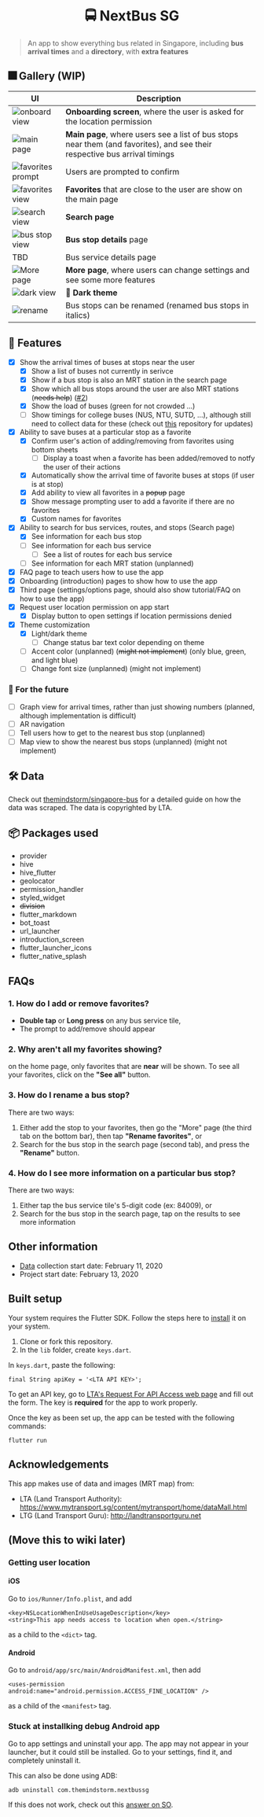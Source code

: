 
<h1 align="center"> 
  🚍 NextBus SG
</h1>

> An app to show everything bus related in Singapore, including **bus arrival times** and a **directory**, with **extra features**

<!-- ![badge](https://img.shields.io/badge/Made%20With-Flutter-blue?style=for-the-badge) -->

## 🎆 Gallery (WIP)

| UI | Description |
| - | - |
| ![onboard view](./readme-images/onboarding.png) | **Onboarding screen**, where the user is asked for the location permission |
| ![main page](./readme-images/main-page.png) | **Main page**, where users see a list of bus stops near them (and favorites), and see their respective bus arrival timings |
| ![favorites prompt](./readme-images/favorites-prompt.png) | Users are prompted to confirm |
| ![favorites view](./readme-images/favorites.png) | **Favorites** that are close to the user are show on the main page |
| ![search view](./readme-images/search.png) | **Search page** |
| ![bus stop view](./readme-images/stop-view.png) | **Bus stop details** page |
| TBD | Bus service details page |
| ![More page](./readme-images/more-page.png) | **More page**, where users can change settings and see some more features |
| ![dark view](./readme-images/dark-showcase.png) | 🌙 **Dark theme** |
| ![rename](./readme-images/rename.png) | Bus stops can be renamed (renamed bus stops in italics) |

## 🚀 Features
- [x] Show the arrival times of buses at stops near the user
  - [x] Show a list of buses not currently in serivce
  - [x] Show if a bus stop is also an MRT station in the search page
  - [x] Show which all bus stops around the user are also MRT stations (~~needs help~~) ([#2](https://github.com/themindstorm/NextBusSG/issues/2))
  - [x] Show the load of buses (green for not crowded ...)
  - [ ] Show timings for college buses (NUS, NTU, SUTD, ...), although still need to collect data for these (check out [this](https://github.com/themindstorm/singapore-bus) repository for updates)
- [x] Ability to save buses at a particular stop as a favorite
  - [x] Confirm user's action of adding/removing from favorites using bottom sheets
    - [ ] Display a toast when a favorite has been added/removed to notfy the user of their actions
  - [x] Automatically show the arrival time of favorite buses at stops (if user is at stop)
  - [x] Add ability to view all favorites in a ~~popup~~ page
  - [x] Show message prompting user to add a favorite if there are no favorites
  - [x] Custom names for favorites
- [x] Ability to search for bus services, routes, and stops (Search page)
  - [x] See information for each bus stop
  - [ ] See information for each bus service
    - [ ] See a list of routes for each bus service
  - [ ] See information for each MRT station (unplanned)
- [x] FAQ page to teach users how to use the app
- [x] Onboarding (introduction) pages to show how to use the app
- [x] Third page (settings/options page, should also show tutorial/FAQ on how to use the app)
- [x] Request user location permission on app start
  - [x] Display button to open settings if location permissions denied
- [x] Theme customization 
  - [x] Light/dark theme
    - [ ] Change status bar text color depending on theme
  - [ ] Accent color (unplanned) (~~might not implement~~) (only blue, green, and light blue)
  - [ ] Change font size (unplanned) (might not implement)

### 🧨 For the future
- [ ] Graph view for arrival times, rather than just showing numbers (planned, although implementation is difficult)
- [ ] AR navigation
- [ ] Tell users how to get to the nearest bus stop (unplanned)
- [ ] Map view to show the nearest bus stops (unplanned) (might not implement)

## 🛠 Data
Check out [themindstorm/singapore-bus](https://github.com/themindstorm/singapore-bus) for a detailed guide on how the data was scraped. The data is copyrighted by LTA.

## 📦 Packages used
- provider
- hive
- hive_flutter
- geolocator
- permission_handler
- styled_widget
- ~~division~~
- flutter_markdown
- bot_toast
- url_launcher
- introduction_screen
- flutter_launcher_icons
- flutter_native_splash

## FAQs
### 1. How do I add or remove favorites?
- **Double tap** or **Long press** on any bus service tile, 
- The prompt to add/remove should appear
### 2. Why aren't all my favorites showing?
on the home page, only favorites that are **near** will be shown. To see all your favorites, click on the **"See all"** button.
### 3. How do I rename a bus stop?
There are two ways:
1. Either add the stop to your favorites, then go the "More" page (the third tab on the bottom bar), then tap **"Rename favorites"**, or
2. Search for the bus stop in the search page (second tab), and press the **"Rename"** button.
### 4. How do I see more information on a particular bus stop?
There are two ways:
1. Either tap the bus service tile's 5-digit code (ex: 84009), or
2. Search for the bus stop in the search page, tap on the results to see more information

## Other information
- [Data](https://github.com/themindstorm/singapore-bus) collection start date: February 11, 2020
- Project start date: February 13, 2020 

## Built setup
Your system requires the Flutter SDK. Follow the steps here to [install](https://flutter.dev/docs/get-started/install) it on your system.

1. Clone or fork this repository.
2. In the `lib` folder, create `keys.dart`.

In `keys.dart`, paste the following:

```
final String apiKey = '<LTA API KEY>';
```

To get an API key, go to [LTA's Request For API Access web page](https://www.mytransport.sg/content/mytransport/home/dataMall/request-for-api.html) and fill out the form. The key is **required** for the app to work properly.

Once the key as been set up, the app can be tested with the following commands:
```
flutter run
```

## Acknowledgements
This app makes use of data and images (MRT map) from:
- LTA (Land Transport Authority): https://www.mytransport.sg/content/mytransport/home/dataMall.html
- LTG (Land Transport Guru): http://landtransportguru.net

## (Move this to wiki later)
### Getting user location
#### iOS

Go to `ios/Runner/Info.plist`, and add 
```
<key>NSLocationWhenInUseUsageDescription</key>
<string>This app needs access to location when open.</string>
``` 

as a child to the `<dict>` tag.

#### Android
Go to `android/app/src/main/AndroidManifest.xml`, then add 
```
<uses-permission android:name="android.permission.ACCESS_FINE_LOCATION" />
```

as a child of the `<manifest>` tag.

### Stuck at installking debug Android app
Go to app settings and uninstall your app. The app may not appear in your launcher, but it could still be installed. Go to your settings, find it, and completely uninstall it.

This can also be done using ADB:

```
adb uninstall com.themindstorm.nextbussg
```

If this does not work, check out this [answer on SO](https://stackoverflow.com/questions/53394504/flutter-stuck-at-installing-build-app-outputs-apk-app-apk).
